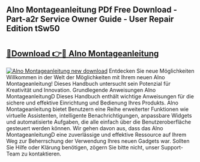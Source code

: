 ## Alno Montageanleitung PDf Free Download - Part-a2r Service Owner Guide - User Repair Edition tSw50

# <h2><a href="http://df8i6j6.blite.top/?on=Alno+Montageanleitung">🔗Download 👉🔴 Alno Montageanleitung</a></h2>

[![Alno Montageanleitung new download](https://i.imgur.com/lujVjoI.png)](http://df8i6j6.blite.top/?on=Alno+Montageanleitung)
Entdecken Sie neue Möglichkeiten Willkommen in der Welt der Möglichkeiten mit Ihrem neuen Alno Montageanleitung! Dieses Handbuch untersucht sein Potenzial für Kreativität und Innovation. Grundlegende Anweisungen Alno MontageanleitungD Dieses Handbuch enthält wichtige Anweisungen für die sichere und effektive Einrichtung und Bedienung Ihres Produkts. Alno Montageanleitung bietet Benutzern eine Reihe erweiterter Funktionen wie virtuelle Assistenten, intelligente Benachrichtigungen, anpassbare Widgets und automatisierte Aufgaben, die alle einfach über die Benutzeroberfläche gesteuert werden können. Wir gehen davon aus, dass das Alno MontageanleitungD eine zuverlässige und effektive Ressource auf Ihrem Weg zur Beherrschung der Verwendung Ihres neuen Gadgets war. Sollten Sie Hilfe oder Klärung benötigen, zögern Sie bitte nicht, unser Support-Team zu kontaktieren.
